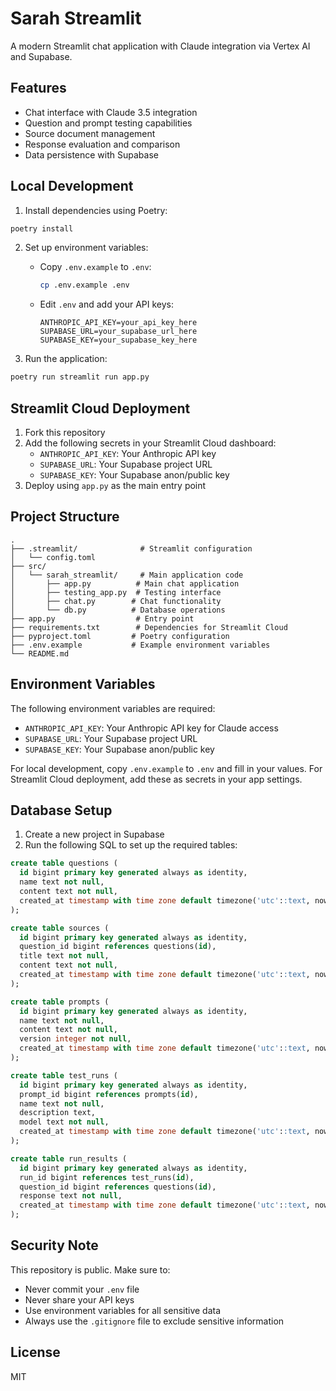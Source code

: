 # Sarah Streamlit

A modern Streamlit chat application with Claude integration via Vertex AI and Supabase.

## Features

- Chat interface with Claude 3.5 integration
- Question and prompt testing capabilities
- Source document management
- Response evaluation and comparison
- Data persistence with Supabase

## Local Development

1. Install dependencies using Poetry:
```bash
poetry install
```

2. Set up environment variables:
   - Copy `.env.example` to `.env`:
     ```bash
     cp .env.example .env
     ```
   - Edit `.env` and add your API keys:
     ```
     ANTHROPIC_API_KEY=your_api_key_here
     SUPABASE_URL=your_supabase_url_here
     SUPABASE_KEY=your_supabase_key_here
     ```

3. Run the application:
```bash
poetry run streamlit run app.py
```

## Streamlit Cloud Deployment

1. Fork this repository
2. Add the following secrets in your Streamlit Cloud dashboard:
   - `ANTHROPIC_API_KEY`: Your Anthropic API key
   - `SUPABASE_URL`: Your Supabase project URL
   - `SUPABASE_KEY`: Your Supabase anon/public key
3. Deploy using `app.py` as the main entry point

## Project Structure

```
.
├── .streamlit/              # Streamlit configuration
│   └── config.toml
├── src/
│   └── sarah_streamlit/     # Main application code
│       ├── app.py          # Main chat application
│       ├── testing_app.py  # Testing interface
│       ├── chat.py        # Chat functionality
│       └── db.py          # Database operations
├── app.py                  # Entry point
├── requirements.txt        # Dependencies for Streamlit Cloud
├── pyproject.toml         # Poetry configuration
├── .env.example           # Example environment variables
└── README.md
```

## Environment Variables

The following environment variables are required:

- `ANTHROPIC_API_KEY`: Your Anthropic API key for Claude access
- `SUPABASE_URL`: Your Supabase project URL
- `SUPABASE_KEY`: Your Supabase anon/public key

For local development, copy `.env.example` to `.env` and fill in your values. For Streamlit Cloud deployment, add these as secrets in your app settings.

## Database Setup

1. Create a new project in Supabase
2. Run the following SQL to set up the required tables:

```sql
create table questions (
  id bigint primary key generated always as identity,
  name text not null,
  content text not null,
  created_at timestamp with time zone default timezone('utc'::text, now())
);

create table sources (
  id bigint primary key generated always as identity,
  question_id bigint references questions(id),
  title text not null,
  content text not null,
  created_at timestamp with time zone default timezone('utc'::text, now())
);

create table prompts (
  id bigint primary key generated always as identity,
  name text not null,
  content text not null,
  version integer not null,
  created_at timestamp with time zone default timezone('utc'::text, now())
);

create table test_runs (
  id bigint primary key generated always as identity,
  prompt_id bigint references prompts(id),
  name text not null,
  description text,
  model text not null,
  created_at timestamp with time zone default timezone('utc'::text, now())
);

create table run_results (
  id bigint primary key generated always as identity,
  run_id bigint references test_runs(id),
  question_id bigint references questions(id),
  response text not null,
  created_at timestamp with time zone default timezone('utc'::text, now())
);
```

## Security Note

This repository is public. Make sure to:
- Never commit your `.env` file
- Never share your API keys
- Use environment variables for all sensitive data
- Always use the `.gitignore` file to exclude sensitive information

## License

MIT